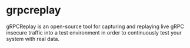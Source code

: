# grpcreplay
gRPCReplay is an open-source tool for capturing and replaying live gRPC insecure traffic into a test environment in order to continuously test your system with real data.
